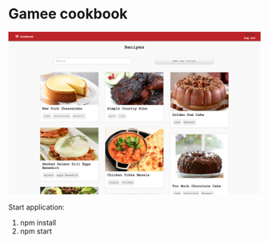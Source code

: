 # Gamee cookbook

![Application](src/assets/screenshot.png)

Start application:

1. npm install
2. npm start